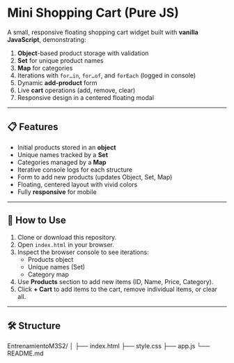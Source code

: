 # Mini Shopping Cart (Pure JS)

A small, responsive floating shopping cart widget built with **vanilla JavaScript**, demonstrating:

1. **Object**-based product storage with validation  
2. **Set** for unique product names  
3. **Map** for categories  
4. Iterations with `for…in`, `for…of`, and `forEach` (logged in console)  
5. Dynamic **add-product** form  
6. Live **cart** operations (add, remove, clear)  
7. Responsive design in a centered floating modal

---

## 📋 Features

- Initial products stored in an **object**  
- Unique names tracked by a **Set**  
- Categories managed by a **Map**  
- Iterative console logs for each structure  
- Form to add new products (updates Object, Set, Map)  
- Floating, centered layout with vivid colors  
- Fully **responsive** for mobile  

---

## 🚀 How to Use

1. Clone or download this repository.  
2. Open `index.html` in your browser.  
3. Inspect the browser console to see iterations:  
   - Products object  
   - Unique names (Set)  
   - Category map  
4. Use **Products** section to add new items (ID, Name, Price, Category).  
5. Click **+ Cart** to add items to the cart, remove individual items, or clear all.

---

## 🛠️ Structure

EntrenamientoM3S2/
│
├── index.html
├── style.css
├── app.js
└── README.md